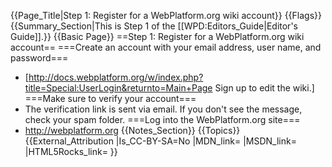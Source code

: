 {{Page_Title|Step 1: Register for a WebPlatform.org wiki account}}
{{Flags}}
{{Summary_Section|This is Step 1 of the [[WPD:Editors_Guide|Editor's Guide]].}}
{{Basic Page}}
==Step 1: Register for a WebPlatform.org wiki account==
===Create an account with your email address, user name, and password===
* [http://docs.webplatform.org/w/index.php?title=Special:UserLogin&returnto=Main+Page Sign up to edit the wiki.] 
===Make sure to verify your account===
* The verification link is sent via email. If you don't see the message, check your spam folder.
===Log into the WebPlatform.org site===
* http://webplatform.org
{{Notes_Section}}
{{Topics}}
{{External_Attribution
|Is_CC-BY-SA=No
|MDN_link=
|MSDN_link=
|HTML5Rocks_link=
}}